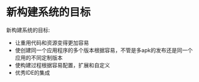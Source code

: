 # 新构建系统的目标

新构建系统的目标:
* 让重用代码和资源变得更加容易
* 使创建同一个应用程序的多个版本根据容易，不管是多apk的发布还是同一个应用的不同定制版本
* 使构建过程根据容易配置，扩展和自定义
* 优秀IDE的集成
